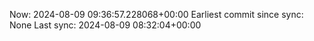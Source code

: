 Now: 2024-08-09 09:36:57.228068+00:00 Earliest commit since sync: None Last sync: 2024-08-09 08:32:04+00:00
